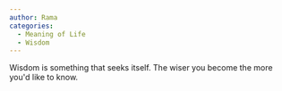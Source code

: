 ```yaml
---
author: Rama
categories:
  - Meaning of Life
  - Wisdom
---
```


Wisdom is something that seeks itself. The wiser you become the more you'd like to know.